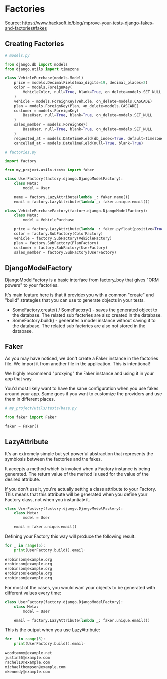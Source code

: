 # Factories

Source: https://www.hacksoft.io/blog/improve-your-tests-django-fakes-and-factories#fakes

## Creating Factories

```python
# models.py

from django.db import models
from django.utils import timezone

class VehiclePurchase(models.Model):
    price = models.DecimalField(max_digits=19, decimal_places=2)
    color = models.ForeignKey(
        VehicleColor, null=True, blank=True, on_delete=models.SET_NULL
    )
    vehicle = models.ForeignKey(Vehicle, on_delete=models.CASCADE)
    plan = models.ForeignKey(Plan, on_delete=models.CASCADE)
    customer = models.ForeignKey(
        BaseUser, null=True, blank=True, on_delete=models.SET_NULL
    )
    sales_member = models.ForeignKey(
        BaseUser, null=True, blank=True, on_delete=models.SET_NULL
    )
    requested_at = models.DateTimeField(db_index=True, default=timezone.now)
    cancelled_at = models.DateTimeField(null=True, blank=True)
```

```python
# factories.py

import factory

from my_project.utils.tests import faker

class UserFactory(factory.django.DjangoModelFactory):
    class Meta:
        model = User

    name = factory.LazyAttribute(lambda _: faker.name())
    email = factory.LazyAttribute(lambda _: faker.unique.email())

class VehiclePurchaseFactory(factory.django.DjangoModelFactory):
    class Meta:
        model = VehiclePurchase

    price = factory.LazyAttribute(lambda _: faker.pyfloat(positive=True))
    color = factory.SubFactory(ColorFactory)
    vehicle = factory.SubFactory(VehicleFactory)
    plan = factory.SubFactory(PlanFactory)
    customer = factory.SubFactory(UserFactory)
    sales_member = factory.SubFactory(UserFactory)
```

## DjangoModelFactory

DjangoModelFactory is a basic interface from factory_boy that gives "ORM powers" to your factories.

It's main feature here is that it provides you with a common "create" and "build" strategies that you can use to generate objects in your tests.

* SomeFactory.create() / SomeFactory() - saves the generated object to the database. The related sub factories are also created in the database.
* SomeFactory.build() - generates a model instance without saving it to the database. The related sub factories are also not stored in the database.

## Faker

As you may have noticed, we don't create a Faker instance in the factories file. We import it from another file in the application. This is intentional!

We highly recommend "proxying" the Faker instance and using it in your app that way.

You'd most likely want to have the same configuration when you use fakes around your app. Same goes if you want to customize the providers and use them in different places.
```python
# my_project/utils/tests/base.py

from faker import Faker

faker = Faker()
```

## LazyAttribute
It's an extremely simple but yet powerful abstraction that represents the symbiosis between the factories and the fakes.

It accepts a method which is invoked when a Factory instance is being generated. The return value of the method is used for the value of the desired attribute.

If you don't use it, you're actually setting a class attribute to your Factory. This means that this attribute will be generated when you define your Factory class, not when you instantiate it.
```python
class UserFactory(factory.django.DjangoModelFactory):
    class Meta:
        model = User

    email = faker.unique.email()
```
Defining your Factory this way will produce the following result:

```python
for _ in range(5):
    print(UserFactory.build().email)
 
erobinson@example.org
erobinson@example.org
erobinson@example.org
erobinson@example.org
erobinson@example.org
```
For most of the cases, you would want your objects to be generated with different values every time:
```python
class UserFactory(factory.django.DjangoModelFactory):
    class Meta:
        model = User

    email = factory.LazyAttribute(lambda _: faker.unique.email())
```
This is the output when you use LazyAttribute:

```python
for _ in range(5):
    print(UserFactory.build().email)
    
woodtammy@example.net
justin56@example.com
rachel10@example.com
michaelthompson@example.com
mkennedy@example.com
```
